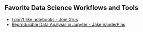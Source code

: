 ## Favorite Data Science Workflows and Tools
- [I don't like notebooks - Joel Grus](https://www.youtube.com/watch?v=7jiPeIFXb6U)
- [Reproducible Data Analysis in Jupyter - Jake VanderPlas](https://www.youtube.com/watch?v=_ZEWDGpM-vM&list=PLYCpMb24GpOC704uO9svUrihl-HY1tTJJ)
